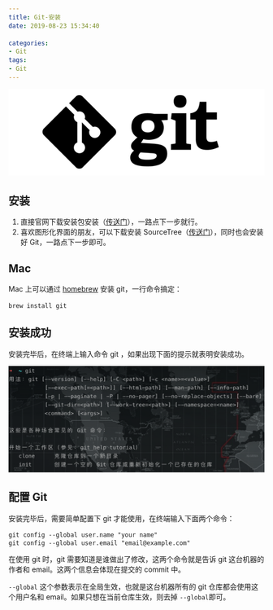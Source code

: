```yaml
---
title: Git-安装
date: 2019-08-23 15:34:40

categories:
- Git
tags:
- Git
---
```

![](https://raw.githubusercontent.com/ChiRenhua/Resource/master/WebImage/Git/git_logo.png)

## 安装

1. 直接官网下载安装包安装（[传送门](https://git-scm.com/downloads)），一路点下一步就行。
2. 喜欢图形化界面的朋友，可以下载安装 SourceTree（[传送门](https://www.sourcetreeapp.com/)），同时也会安装好 Git，一路点下一步即可。

<!-- more -->

## Mac
Mac 上可以通过 [homebrew](https://brew.sh/) 安装 git，一行命令搞定：

``
brew install git
``

## 安装成功
安装完毕后，在终端上输入命令 git ，如果出现下面的提示就表明安装成功。

![](https://raw.githubusercontent.com/ChiRenhua/Resource/master/WebImage/Git/git_load_success.png)

## 配置 Git
安装完毕后，需要简单配置下 git 才能使用，在终端输入下面两个命令：

```
git config --global user.name "your name"
git config --global user.email "email@example.com"
```

在使用 git 时，git 需要知道是谁做出了修改，这两个命令就是告诉 git 这台机器的作者和 email。这两个信息会体现在提交的 commit 中。

`--global` 这个参数表示在全局生效，也就是这台机器所有的 git 仓库都会使用这个用户名和 email。如果只想在当前仓库生效，则去掉 `--global`即可。


